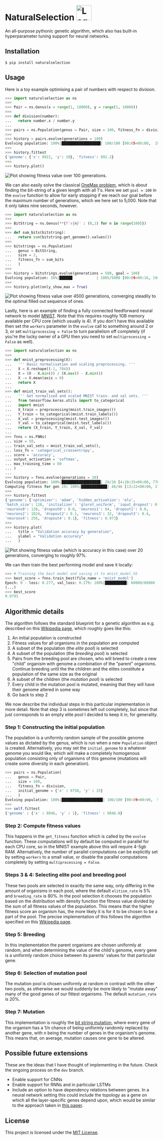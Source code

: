 # NaturalSelection <img src="https://filedn.com/lRBwPhPxgV74tO0rDoe8SpH/naturalselection_data/logo.png" width="50" height="50" alt="Logo of green flower"/>

An all-purpose pythonic genetic algorithm, which also has built-in hyperparameter tuning support for neural networks.


## Installation

```
$ pip install naturalselection
```


## Usage

Here is a toy example optimising a pair of numbers with respect to division.

```python
>>> import naturalselection as ns
>>>
>>> Pair = ns.Genus(x = range(1, 10000), y = range(1, 10000))
>>>
>>> def division(number):
...   return number.x / number.y
...
>>> pairs = ns.Population(genus = Pair, size = 100, fitness_fn = division)
>>>
>>> history = pairs.evolve(generations = 100)
Evolving population: 100%|██████████████████| 100/100 [00:05<00:00,  19.59it/s]
>>>
>>> history.fittest
{'genome': {'x': 9922, 'y': 10}, 'fitness': 992.2}
>>>
>>> history.plot()
```

![Plot showing fitness value over 100 generations.](https://filedn.com/lRBwPhPxgV74tO0rDoe8SpH/naturalselection_data/numbers_example.png)


We can also easily solve the classical [OneMax problem](http://tracer.lcc.uma.es/problems/onemax/onemax.html), which is about finding the bit-string of a given length with all 1's. Here we set `goal = 100` in the `evolve` function to allow for early stopping if we reach our goal before the maximum number of generations, which we here set to 5,000. Note that it only takes nine seconds, however.

```python
>>> import naturalselection as ns
>>>
>>> BitString = ns.Genus(**{f'x{n}' : (0,1) for n in range(100)})
>>>
>>> def sum_bits(bitstring):
...   return sum(bitstring.get_genome().values())
>>>
>>> bitstrings = ns.Population(
...   genus = BitString,
...   size = 2,
...   fitness_fn = sum_bits
...   )
>>> 
>>> history = bitstrings.evolve(generations = 500, goal = 100)
Evolving population: 36%|██████           | 1805/5000 [00:09<00:16, 194.43it/s]
>>> 
>>> history.plot(only_show_max = True)
```

![Plot showing fitness value over 4500 generations, converging steadily to the optimal filled out sequence of ones.](https://filedn.com/lRBwPhPxgV74tO0rDoe8SpH/naturalselection_data/onemax_example.png)


Lastly, here is an example of finding a fully connected feedforward neural network to model [MNIST](https://en.wikipedia.org/wiki/MNIST_database). Note that this requires roughly 1GB memory available per CPU core (which usually is 4). If you don't have this available then set the `workers` parameter in the `evolve` call to something around 2 or 3, or set `multiprocessing = False` to turn parallelism off completely (if you're the lucky owner of a GPU then you need to set `multiprocessing = False` as well).

```python
>>> import naturalselection as ns
>>>
>>> def mnist_preprocessing(X):
...   ''' Basic normalisation and scaling preprocessing. '''
...   X = X.reshape((-1, 784))
...   X = (X - X.min()) / (X.max() - X.min())
...   X -= X.mean(axis = 0)
...   return X
... 
>>> def mnist_train_val_sets():
...   ''' Get normalised and scaled MNIST train- and val sets. '''
...   from tensorflow.keras.utils import to_categorical
...   import mnist
...   X_train = preprocessing(mnist.train_images())
...   Y_train = to_categorical(mnist.train_labels())
...   X_val = preprocessing(mnist.test_images())
...   Y_val = to_categorical(mnist.test_labels())
...   return (X_train, Y_train, X_val, Y_val)
...
>>> fnns = ns.FNNs(
... size = 50,
... train_val_sets = mnist_train_val_sets(),
... loss_fn = 'categorical_crossentropy',
... score = 'accuracy',
... output_activation = 'softmax',
... max_training_time = 60
... )
...
>>> history = fnns.evolve(generations = 20)
Evolving population: 100%|██████████████████| 20/20 [4:28:35<00:00, 776.70s/it]
Computing fitness for gen 19: 100%|████████████| 46/46 [13:22<00:00, 17.44s/it]
>>> 
>>> history.fittest
{'genome': {'optimizer': 'adam', 'hidden_activation': 'elu',
'batch_size': 128, 'initializer': 'glorot_uniform', 'input_dropout': 0.1,
'neurons0': 128, 'dropout0': 0.0, 'neurons1': 64, 'dropout1': 0.0,
'neurons2': 1024, 'dropout2': 0.1, 'neurons3': 32, 'dropout3': 0.4,
'neurons4': 256, 'dropout4': 0.1}, 'fitness': 0.973}
>>> 
>>> history.plot(
...   title = "Validation accuracy by generation",
...   ylabel = "Validation accuracy"
...   )
```

![Plot showing fitness value (which is accuracy in this case) over 20 generations, converging to roughly 97%.](https://filedn.com/lRBwPhPxgV74tO0rDoe8SpH/naturalselection_data/mnist_example.png)

We can then train the best performing model and save it locally:

```python
>>> # Training the best model and saving it to mnist_model.h5
>>> best_score = fnns.train_best(file_name = 'mnist_model')
Epoch: 0 - loss: 0.277, val_loss: 0.179: 100%|██████████| 60000/60000 [00:31<00:00, 244.79it/s]
(...)
>>> best_score
0.9793
```


## Algorithmic details

The algorithm follows the standard blueprint for a genetic algorithm as e.g. described on this [Wikipedia page](https://en.wikipedia.org/wiki/Genetic_algorithm), which roughly goes like this:

1. An initial population is constructed
2. Fitness values for all organisms in the population are computed
3. A subset of the population (the *elite pool*) is selected
4. A subset of the population (the *breeding pool*) is selected
5. Pairs from the breeding pool are chosen, who will breed to create a new "child" organism with genome a combination of the "parent" organisms. Continue breeding until the the children and the elites constitute a population of the same size as the original
6. A subset of the children (the *mutation pool*) is selected
7. Every child in the mutation pool is mutated, meaning that they will have their genome altered in some way
8. Go back to step 2

We now describe the individual steps in this particular implementation in more detail. Note that step 3 is sometimes left out completely, but since that just corresponds to an empty elite pool I decided to keep it in, for generality.

### Step 1: Constructing the initial population

The population is a uniformly random sample of the possible genome values as dictated by the genus, which is run when a new `Population` object is created. Alternatively, you may set the `initial_genome` to a whatever genome you would like, which will make a completely homogenous population consisting only of organisms of this genome (mutations will create some diversity in each generation).

```python
>>> pairs = ns.Population(
...   genus = Pair,
...   size = 100,
...   fitness_fn = division,
...   initial_genome = {'x' : 9750, 'y' : 15}
...   )
Evolving population: 100%|███████████████████| 100/100 [00:09<00:00,  5.28it/s]
>>> 
>>> self.fittest
{'genome' : {'x' : 9846, 'y' : 1}, 'fitness' : 9846.0}
```

### Step 2: Compute fitness values

This happens in the `get_fitness` function which is called by the `evolve` function. These computations will by default be computed in parallel for each CPU core, so in the MNIST example above this will require 4-5gb RAM. Alternatively, the number of parallel computations can be explicitly set by setting `workers` to a small value, or disable the parallel computations completely by setting `multiprocessing = False`.

### Steps 3 & 4: Selecting elite pool and breeding pool

These two pools are selected in exactly the same way, only differing in the amount of organisms in each pool, where the default `elitism_rate` is 5% and `breeding_rate` is 80%. In the pool selection it chooses the population based on the distribution with density function the fitness value divided by the sum of all fitness values of the population. This means that the higher fitness score an organism has, the more likely it is for it to be chosen to be a part of the pool. The precise implementation of this follows the algorithm specified on this [Wikipedia page](https://en.wikipedia.org/wiki/Selection_(genetic_algorithm)).

### Step 5: Breeding

In this implementation the parent organisms are chosen uniformly at random, and when determining the value of the child's genome, every gene is a uniformly random choice between its parents' values for that particular gene.

### Step 6: Selection of mutation pool

The mutation pool is chosen uniformly at random in contrast with the other two pools, as otherwise we would suddenly be more likely to "mutate away" many of the good genes of our fittest organisms. The default `mutation_rate` is 20%.

### Step 7: Mutation

This implementation is roughly the [bit string mutation](https://en.wikipedia.org/wiki/Mutation_(genetic_algorithm)), where every gene of the organism has a 1/n chance of being uniformly randomly replaced by another gene, with n being the number of genes in the organism's genome. This means that, on average, mutation causes one gene to be altered.


## Possible future extensions

These are the ideas that I have thought of implementing in the future. Check the ongoing process on the `dev` branch.

* Enable support for CNNs
* Enable support for RNNs and in particular LSTMs
* Include an option to have dependency relations between genes. In a neural network setting this could include the topology as a gene on which all the layer-specific genes depend upon, which would be similar to the approach taken in [this paper](https://arxiv.org/pdf/1703.00548/).


## License

This project is licensed under the [MIT License](https://github.com/saattrupdan/naturalselection/blob/master/LICENSE).
